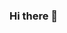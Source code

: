 ### Hi there 👋

<!--
**prasanthkollipara/prasanthkollipara** is a ✨ _special_ ✨ repository because its `README.md` (this file) appears on your GitHub profile.

Here are some ideas to get you started:

- 🔭 I’m currently working on "Learning Git from Youtube"
- 🌱 I’m currently learning "Git Actions"
- 👯 I’m looking to collaborate on "Learning along with others"
- 🤔 I’m looking for help with "Understanding basic actions of Git"
- 💬 Ask me about ...
- 📫 How to reach me: ...
- 😄 Pronouns: ...
- ⚡ Fun fact: ...
-->

